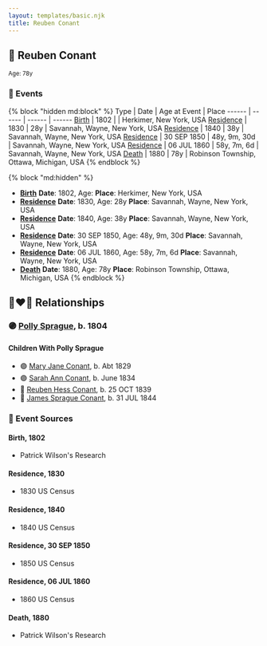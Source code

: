 ```yaml
---
layout: templates/basic.njk
title: Reuben Conant
---
```

## 🔵 Reuben Conant
<small>Age: 78y</small>

### 📆 Events

{% block "hidden md:block" %}
Type | Date | Age at Event | Place
------ | ------ | ------ | ------
[Birth](#event-event-2) | 1802 |  | Herkimer, New York, USA
[Residence](#event-event-0) | 1830 | 28y | Savannah, Wayne, New York, USA
[Residence](#event-event-1) | 1840 | 38y | Savannah, Wayne, New York, USA
[Residence](#event-event-2) | 30 SEP 1850 | 48y, 9m, 30d | Savannah, Wayne, New York, USA
[Residence](#event-event-3) | 06 JUL 1860 | 58y, 7m, 6d | Savannah, Wayne, New York, USA
[Death](#event-event-7) | 1880 | 78y | Robinson Township, Ottawa, Michigan, USA
{% endblock %}

{% block "md:hidden" %}
- **[Birth](#event-event-2)**
**Date**: 1802, Age:
**Place**: Herkimer, New York, USA
- **[Residence](#event-event-0)**
**Date**: 1830, Age: 28y
**Place**: Savannah, Wayne, New York, USA
- **[Residence](#event-event-1)**
**Date**: 1840, Age: 38y
**Place**: Savannah, Wayne, New York, USA
- **[Residence](#event-event-2)**
**Date**: 30 SEP 1850, Age: 48y, 9m, 30d
**Place**: Savannah, Wayne, New York, USA
- **[Residence](#event-event-3)**
**Date**: 06 JUL 1860, Age: 58y, 7m, 6d
**Place**: Savannah, Wayne, New York, USA
- **[Death](#event-event-7)**
**Date**: 1880, Age: 78y
**Place**: Robinson Township, Ottawa, Michigan, USA
{% endblock %}

## 👩‍❤️‍👨 Relationships

### 🟣 [Polly Sprague](/people/5/53927626), b. 1804

#### Children With Polly Sprague
* 🟣 [Mary Jane Conant](/people/2/27722232), b. Abt 1829
* 🟣 [Sarah Ann Conant](/people/3/3929404), b. June 1834
* 🔵 [Reuben Hess Conant](/people/3/37326838), b. 25 OCT 1839
* 🔵 [James Sprague Conant](/people/6/62404416), b. 31 JUL 1844
### 📰 Event Sources

#### <a id="event-event-2"></a> Birth, 1802
* Patrick Wilson's Research

#### <a id="event-event-0"></a> Residence, 1830
* 1830 US Census

#### <a id="event-event-1"></a> Residence, 1840
* 1840 US Census

#### <a id="event-event-2"></a> Residence, 30 SEP 1850
* 1850 US Census

#### <a id="event-event-3"></a> Residence, 06 JUL 1860
* 1860 US Census

#### <a id="event-event-7"></a> Death, 1880
* Patrick Wilson's Research